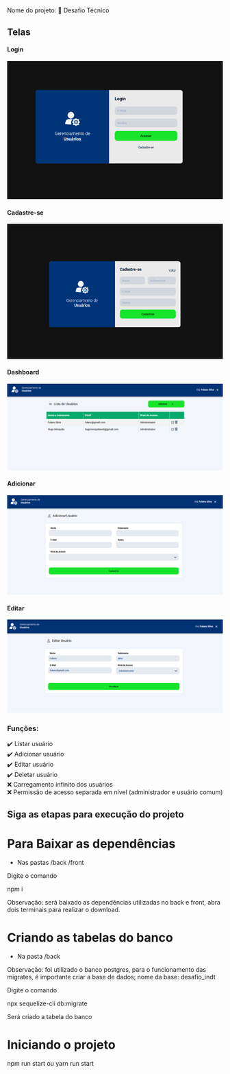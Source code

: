 #
Nome do projeto: 
🚀 Desafio Técnico


<h2>Telas</h2>
<h4>Login</h4>
<img src="https://raw.githubusercontent.com/hllmweb/desafio/main/login.PNG" />

<h4>Cadastre-se</h4>
<img src="https://raw.githubusercontent.com/hllmweb/desafio/main/cadastre-se.PNG" />

<h4>Dashboard</h4>
<img src="https://raw.githubusercontent.com/hllmweb/desafio/main/dashboard.PNG" />


<h4>Adicionar</h4>
<img src="https://raw.githubusercontent.com/hllmweb/desafio/main/adicionar.PNG" />

<h4>Editar</h4>
<img src="https://raw.githubusercontent.com/hllmweb/desafio/main/edit.PNG" />



### Funções: 
✔️ Listar usuário <br />
✔️ Adicionar usuário <br />
✔️ Editar usuário <br />
✔️ Deletar usuário <br />
❌ Carregamento infinito dos usuários <br />
❌ Permissão de acesso separada em nível (administrador e usuário comum) <br />

## Siga as etapas para execução do projeto


# Para Baixar as dependências 
- Nas pastas 
/back
/front

Digite o comando

npm i


Observação: será baixado as dependências utilizadas no back e front, abra dois terminais para realizar o download.

# Criando as tabelas do banco
- Na pasta
/back


Observação: foi utilizado o banco postgres, para o funcionamento das migrates, é importante criar a base de dados;
nome da base: desafio_indt

Digite o comando

npx sequelize-cli db:migrate

Será criado a tabela do banco




# Iniciando o projeto
npm run start
ou
yarn run start